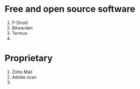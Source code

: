 # Free and open source software
1. F-Droid
2. Bitwarden 
3. Termux
4. 


# Proprietary 
1. Zoho Mail
2. Adobe scan
3. 


